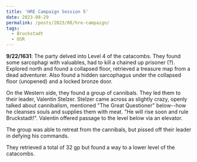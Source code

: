 ```yaml
---
title: 'HRE Campaign Session 5'
date: 2023-08-29
permalink: /posts/2023/08/hre-campaign/
tags:
  - Bruckstadt
  - OSR
---
```



**9/22/1631**: The party delved into Level 4 of the catacombs. They found some sarcophagi with valuables, had to kill a chained up prisoner (?). Explored north and found a collapsed floor, retrieved a treasure map from a dead adventurer. Also found a hidden sarcophagus under the collapsed floor (unopened) and a locked bronze door.

On the Western side, they found a group of cannibals. They led them to their leader, Valentin Stelzer. Stelzer came across as slightly crazy, openly talked about cannibalism, mentioned "The Great Questioner" below--how he cleanses souls and supplies them with meat. "He will rise soon and rule Bruckstadt!". Valentin offered passage to the level below via an elevator.

The group was able to retreat from the cannibals, but pissed off their leader in defying his commands.

They retrieved a total of 32 gp but found a way to a lower level of the catacombs.
